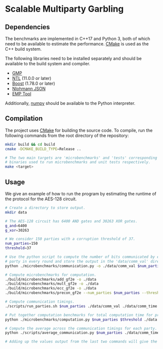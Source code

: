 # Scalable Multiparty Garbling


## Dependencies
The benchmarks are implemented in C++17 and Python 3, both of which need to be available to estimate the performance.
[CMake](https://cmake.org/) is used as the C++ build system.

The following libraries need to be installed separately and should be available to the build system and compiler.

- [GMP](https://gmplib.org/)
- [NTL](https://www.shoup.net/ntl/) (11.0.0 or later)
- [Boost](https://www.boost.org/) (1.78.0 or later)
- [Nlohmann JSON](https://github.com/nlohmann/json)
- [EMP Tool](https://github.com/emp-toolkit/emp-tool)

Additionally, [numpy](https://numpy.org/) should be available to the Python interpreter.

## Compilation
The project uses [CMake](https://cmake.org/) for building the source code. 
To compile, run the following commands from the root directory of the repository:

```sh
mkdir build && cd build
cmake -DCMAKE_BUILD_TYPE=Release ..

# The two main targets are 'microbenchmarks' and 'tests' corresponding to
# binaries used to run microbenchmarks and unit tests respectively.
make <target>
```

## Usage
We give an example of how to run the program by estimating the runtime of the protocol for the AES-128 circuit.

```sh
# Create a directory to store output.
mkdir data

# The AES-128 circuit has 6400 AND gates and 30263 XOR gates.
g_and=6400
g_xor=30263

# We consider 150 parties with a corruption threshold of 37.
num_parties=150
threshold=37

# Use the python script to compute the number of bits communicated by each 
# party in every round and store the output in the 'data/comm_val' directory.
python ./microbenchmarks/communication.py -o ./data/comm_val $num_parties $threshold $g_and $g_xor

# Compute microbenchmarks for computation.
./build/microbenchmarks/add_gf2e -o ./data
./build/microbenchmarks/mult_gf2e -o ./data
./build/microbenchmarks/ecc_gf2e -o ./data
./build/microbenchmarks/precon_gf2e --num_parties $num_parties --threshold $threshold -o ./data

# Compute communication timings.
./scripts/run_parties.sh $num_parties ./data/comm_val ./data/comm_time

# Put together computation benchmarks for total computation time for protocol.
python ./microbenchmarks/computation.py $num_parties $threshold ./data $g_and $g_xor

# Compute the average across the communication timings for each party.
python ./scripts/average_communication.py $num_parties ./data/comm_time

# Adding up the values output from the last two commands will give the total running time of the algorithm.
```
